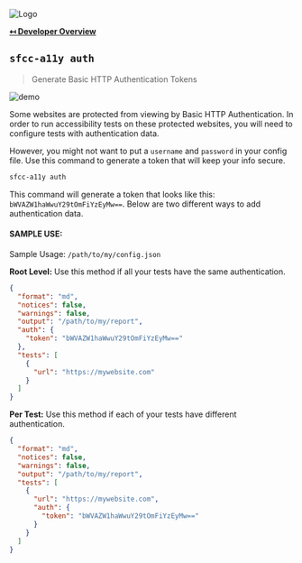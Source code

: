 ![Logo](img/logo.png "Logo")

**[↤ Developer Overview](../README.md#developer-overview)**

`sfcc-a11y auth`
---

> Generate Basic HTTP Authentication Tokens

![demo](https://sfcc-a11y.s3.amazonaws.com/auth.gif?v=1.0.0)

Some websites are protected from viewing by Basic HTTP Authentication. In order to run accessibility tests on these protected websites, you will need to configure tests with authentication data.

However, you might not want to put a `username` and `password` in your config file. Use this command to generate a token that will keep your info secure.

```bash
sfcc-a11y auth
```

This command will generate a token that looks like this:  `bWVAZW1haWwuY29tOmFiYzEyMw==`.  Below are two different ways to add authentication data.

#### SAMPLE USE:

Sample Usage: `/path/to/my/config.json`

**Root Level:** Use this method if all your tests have the same authentication.

```json
{
  "format": "md",
  "notices": false,
  "warnings": false,
  "output": "/path/to/my/report",
  "auth": {
    "token": "bWVAZW1haWwuY29tOmFiYzEyMw=="
  },
  "tests": [
    {
      "url": "https://mywebsite.com"
    }
  ]
}
```

**Per Test:** Use this method if each of your tests have different authentication.

```json
{
  "format": "md",
  "notices": false,
  "warnings": false,
  "output": "/path/to/my/report",
  "tests": [
    {
      "url": "https://mywebsite.com",
      "auth": {
        "token": "bWVAZW1haWwuY29tOmFiYzEyMw=="
      }
    }
  ]
}
```
